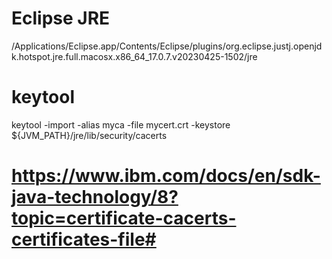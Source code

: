 # Eclipse JRE
/Applications/Eclipse.app/Contents/Eclipse/plugins/org.eclipse.justj.openjdk.hotspot.jre.full.macosx.x86_64_17.0.7.v20230425-1502/jre

# keytool
keytool -import -alias myca -file  mycert.crt -keystore ${JVM_PATH}/jre/lib/security/cacerts

# https://www.ibm.com/docs/en/sdk-java-technology/8?topic=certificate-cacerts-certificates-file#
